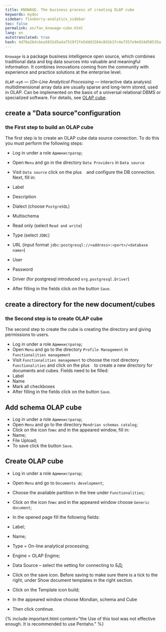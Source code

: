 ```yaml
--- 
title: KNOWAGE. The business process of creating OLAP cube 
keywords: mydoc 
sidebar: flexberry-analytics_sidebar 
toc: false 
permalink: en/fan_knowage-cube.html 
lang: en 
autotranslated: true 
hash: 4d78a2b4cbea5831d5a4a7519f2fe5ddd1584c8d1b1fc4e7357e9e924d50535a 
--- 
```


`Knowage` is a package business intelligence open source, which combines traditional data and big data sources into valuable and meaningful information. It combines innovations coming from the community with experience and practice solutions at the enterprise level. 

`OLAP-куб` — (_On-Line Analytical Processing_ — interactive data analysis) multidimensional array data are usually sparse and long-term stored, used in OLAP. Can be implemented on the basis of a universal relational DBMS or specialized software. For details, see [OLAP cube](https://ru.wikipedia.org/wiki/OLAP-куб). 

## create a "Data source"configuration 

### the First step to build an OLAP cube 

The first step is to create an OLAP cube data source connection. To do this you must perform the following steps: 

* Log in under a role `Администратор`; 
* Open `Menu` and go in the directory `Data Providers` in `Data source` 
* Visit `Data source` click on the plus ` ` and configure the DB connection. Next, fill in: 
* Label 
* Description 
* Dialect (choose `PostgreSQL`) 
* Multischema 
* Read only (select `Read and write`) 
* Type (select `JDBC`) 
* URL (input format `jdbc:postgresql://<address>:<port>/<database name>`) 
* User 
* Password 
* Driver (for postgresql introduced `org.postgresql.Driver`) 

* After filling in the fields click on the button `Save`. 

## create a directory for the new document/cubes 

### the Second step is to create OLAP cube 

The second step to create the cube is creating the directory and giving permissions to users. 

* Log in under a role `Администратор`; 
* Open `Menu` and go to the directory `Profile Management` in `Functionalities management` 
* Visit `Functionalities management` to choose the root directory `Functionalities` and click on the plus ` ` to create a new directory for documents and cubes. Fields need to be filled: 
* Label 
* Name 
* Mark all checkboxes 
* After filling in the fields click on the button `Save`. 

## Add schema OLAP cube 

* Log in under a role `Администратор`; 
* Open `Menu` and go to the directory `Mondrian schemas catalog`; 
* Click on the icon `Плюс` and in the appeared window, fill in: 
* Name; 
* File Upload; 
* To save click the button `Save`.

## Create OLAP cube 

* Log in under a role `Администратор`; 
* Open `Menu` and go to `Documents development`; 
* Choose the available partition in the tree under `Functionalities`; 
* Click on the icon `Плюс` and in the appeared window choose `Generic document`; 
* In the opened page fill the following fields: 
* Label; 
* Name; 
* Type = On-line analytical processing; 
* Engine = OLAP Engine; 
* Data Source – select the setting for connecting to БД; 
* Click on the save icon. Before saving to make sure there is a tick to the right, under Show document templates in the right section. 

* Click on the Template icon build; 
* In the appeared window choose Mondian, schema and Cube 
* Then click continue. 

{% include important.html content="the Use of this tool was not effective enough. It is recommended to use Pentaho." %} 



